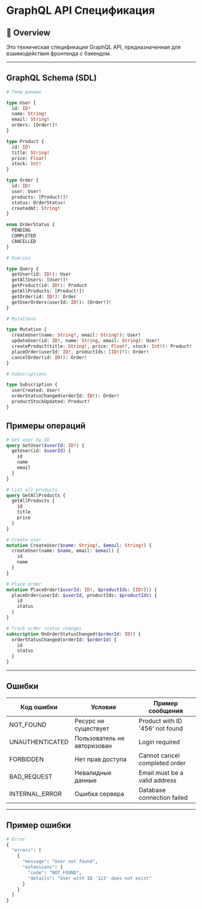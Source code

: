 # GraphQL API Спецификация

## 📌 Overview
Это техническая спецификация GraphQL API, предназначенная для взаимодействия фронтенда с бэкендом.

---

## GraphQL Schema (SDL)
```graphql
# Типы данных

type User {
  id: ID!
  name: String!
  email: String!
  orders: [Order!]!
}

type Product {
  id: ID!
  title: String!
  price: Float!
  stock: Int!
}

type Order {
  id: ID!
  user: User!
  products: [Product!]!
  status: OrderStatus!
  createdAt: String!
}

enum OrderStatus {
  PENDING
  COMPLETED
  CANCELLED
}

# Queries

type Query {
  getUser(id: ID!): User
  getAllUsers: [User!]!
  getProduct(id: ID!): Product
  getAllProducts: [Product!]!
  getOrder(id: ID!): Order
  getUserOrders(userId: ID!): [Order!]!
}

# Mutations

type Mutation {
  createUser(name: String!, email: String!): User!
  updateUser(id: ID!, name: String, email: String): User!
  createProduct(title: String!, price: Float!, stock: Int!): Product!
  placeOrder(userId: ID!, productIds: [ID!]!): Order!
  cancelOrder(id: ID!): Order!
}

# Subscriptions

type Subscription {
  userCreated: User!
  orderStatusChanged(orderId: ID!): Order!
  productStockUpdated: Product!
}
```

## Примеры операций
```graphql
# Get user by ID
query GetUser($userId: ID!) {
  getUser(id: $userId) {
    id
    name
    email
  }
}

# List all products
query GetAllProducts {
  getAllProducts {
    id
    title
    price
  }
}

# Create user
mutation CreateUser($name: String!, $email: String!) {
  createUser(name: $name, email: $email) {
    id
    name
  }
}

# Place order
mutation PlaceOrder($userId: ID!, $productIds: [ID!]!) {
  placeOrder(userId: $userId, productIds: $productIds) {
    id
    status
  }
}

# Track order status changes
subscription OnOrderStatusChanged($orderId: ID!) {
  orderStatusChanged(orderId: $orderId) {
    id
    status
  }
}
```
---

## Ошибки

| Код ошибки          | Условие                      | Пример сообщения                  |
|---------------------|------------------------------|-----------------------------------|
| NOT_FOUND           | Ресурс не существует         | Product with ID '456' not found   |
| UNAUTHENTICATED     | Пользователь не авторизован  | Login required                    |
| FORBIDDEN           | Нет прав доступа             | Cannot cancel completed order     |
| BAD_REQUEST         | Невалидные данные            | Email must be a valid address     |
| INTERNAL_ERROR      | Ошибка сервера               | Database connection failed        |

---

## Пример ошибки
```graphql
# Error
{
  "errors": [
    {
      "message": "User not found",
      "extensions": {
        "code": "NOT_FOUND",
        "details": "User with ID '123' does not exist"
      }
    }
  ]
}
```
